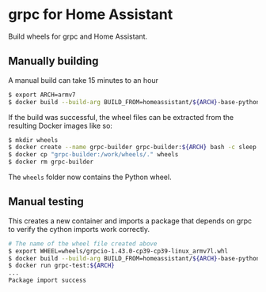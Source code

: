 # grpc for Home Assistant

Build wheels for grpc and Home Assistant.

## Manually building

A manual build can take 15 minutes to an hour

```bash
$ export ARCH=armv7
$ docker build --build-arg BUILD_FROM=homeassistant/${ARCH}-base-python:3.9-alpine3.14 --build-arg BUILD_ARCH=${ARCH} --tag grpc-builder:${ARCH} builder/
```
If the build was successful, the wheel files can be extracted from the resulting
Docker images like so:

```bash
$ mkdir wheels
$ docker create --name grpc-builder grpc-builder:${ARCH} bash -c sleep 90000
$ docker cp "grpc-builder:/work/wheels/." wheels
$ docker rm grpc-builder
```
The `wheels` folder now contains the Python wheel.

## Manual testing

This creates a new container and imports a package that depends on grpc to verify the cython
imports work correctly.

```bash
# The name of the wheel file created above
$ export WHEEL=wheels/grpcio-1.43.0-cp39-cp39-linux_armv7l.whl
$ docker build --build-arg BUILD_FROM=homeassistant/${ARCH}-base-python:3.9-alpine3.14 --build-arg BUILD_ARCH=${ARCH} --build-arg WHEEL=${WHEEL} --tag grpc-test:${ARCH} -f test/Dockerfile .
$ docker run grpc-test:${ARCH}
...
Package import success
```

